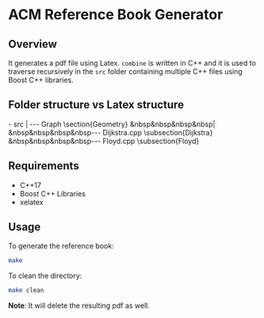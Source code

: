 # ACM Reference Book Generator

## Overview
It generates a pdf file using Latex. `combine` is written in C++ and it is used to traverse recursively in the `src` folder containing multiple C++ files using Boost C++ libraries.

## Folder structure vs Latex structure
\- src
|
\-\-\- Graph                                 \section{Geometry}
&nbsp&nbsp&nbsp&nbsp|
&nbsp&nbsp&nbsp&nbsp\-\-\- Dijkstra.cpp          \subsection{Dijkstra}
&nbsp&nbsp&nbsp&nbsp\-\-\- Floyd.cpp          \subsection{Floyd}

## Requirements
- C++17
- Boost C++ Libraries
- xelatex

## Usage
To generate the reference book:
``` bash
make
```

To clean the directory:
``` bash
make clean
```
**Note**: It will delete the resulting pdf as well.
